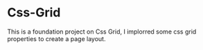 # Css-Grid
This is a foundation project on Css Grid, I implorred some css grid properties to create a page layout.
